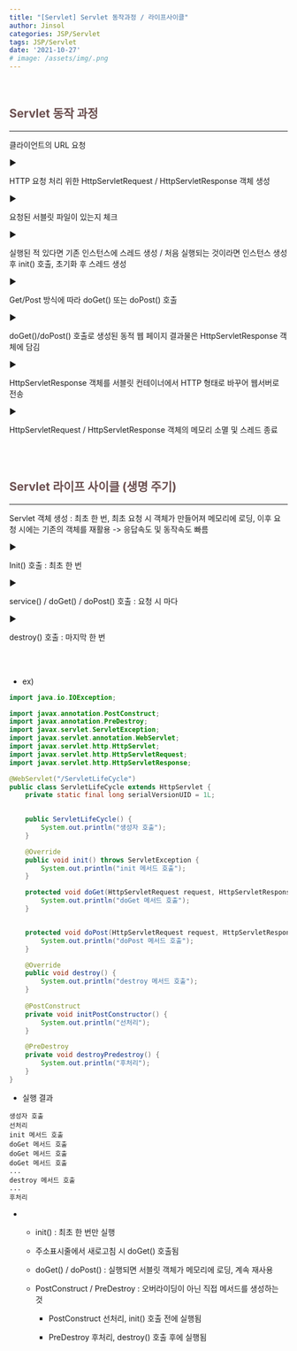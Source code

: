```yaml
---
title: "[Servlet] Servlet 동작과정 / 라이프사이클"
author: Jinsol
categories: JSP/Servlet
tags: JSP/Servlet
date: '2021-10-27'
# image: /assets/img/.png
---
```


<br>

## <span style="color:#6B4F4F">Servlet 동작 과정</span>
<hr>

클라이언트의 URL 요청

▶

HTTP 요청 처리 위한 HttpServletRequest / HttpServletResponse 객체 생성

▶

요청된 서블릿 파일이 있는지 체크

▶

실행된 적 있다면 기존 인스턴스에 스레드 생성 / 처음 실행되는 것이라면 인스턴스 생성 후 init() 호출, 초기화 후 스레드 생성

▶

Get/Post 방식에 따라 doGet() 또는 doPost() 호출

▶

doGet()/doPost() 호출로 생성된 동적 웹 페이지 결과물은 HttpServletResponse 객체에 담김

▶

HttpServletResponse 객체를 서블릿 컨테이너에서 HTTP 형태로 바꾸어 웹서버로 전송

▶

HttpServletRequest / HttpServletResponse 객체의 메모리 소멸 및 스레드 종료


<br><br>

## <span style="color:#6B4F4F">Servlet 라이프 사이클 (생명 주기)</span>
<hr>

Servlet 객체 생성 : 최초 한 번, 최초 요청 시 객체가 만들어져 메모리에 로딩, 이후 요청 시에는 기존의 객체를 재활용 -> 응답속도 및 동작속도 빠름

▶

Init() 호출 : 최초 한 번

▶

service() / doGet() / doPost() 호출 : 요청 시 마다

▶

destroy() 호출 : 마지막 한 번

<br><br>

- ex)

```java
import java.io.IOException;

import javax.annotation.PostConstruct;
import javax.annotation.PreDestroy;
import javax.servlet.ServletException;
import javax.servlet.annotation.WebServlet;
import javax.servlet.http.HttpServlet;
import javax.servlet.http.HttpServletRequest;
import javax.servlet.http.HttpServletResponse;

@WebServlet("/ServletLifeCycle")
public class ServletLifeCycle extends HttpServlet {
	private static final long serialVersionUID = 1L;

	
    public ServletLifeCycle() {
        System.out.println("생성자 호출");
    }

    @Override
    public void init() throws ServletException {
    	System.out.println("init 메서드 호출");
    }

	protected void doGet(HttpServletRequest request, HttpServletResponse response) throws ServletException, IOException {
		System.out.println("doGet 메서드 호출");
	}


	protected void doPost(HttpServletRequest request, HttpServletResponse response) throws ServletException, IOException {
		System.out.println("doPost 메서드 호출");		
	}

	@Override
	public void destroy() {
		System.out.println("destroy 메서드 호출");
	}
	
	@PostConstruct
	private void initPostConstructor() {
		System.out.println("선처리");
	}

	@PreDestroy
	private void destroyPredestroy() {
		System.out.println("후처리");
	}
}
```

- 실행 결과

```
생성자 호출
선처리
init 메서드 호출
doGet 메서드 호출
doGet 메서드 호출
doGet 메서드 호출
...
destroy 메서드 호출
...
후처리
```

-   - init() : 최초 한 번만 실행

    - 주소표시줄에서 새로고침 시 doGet() 호출됨

    - doGet() / doPost() : 실행되면 서블릿 객체가 메모리에 로딩, 계속 재사용

    - PostConstruct / PreDestroy : 오버라이딩이 아닌 직접 메서드를 생성하는 것

        - PostConstruct 선처리, init() 호출 전에 실행됨

        - PreDestroy 후처리, destroy() 호출 후에 실행됨
